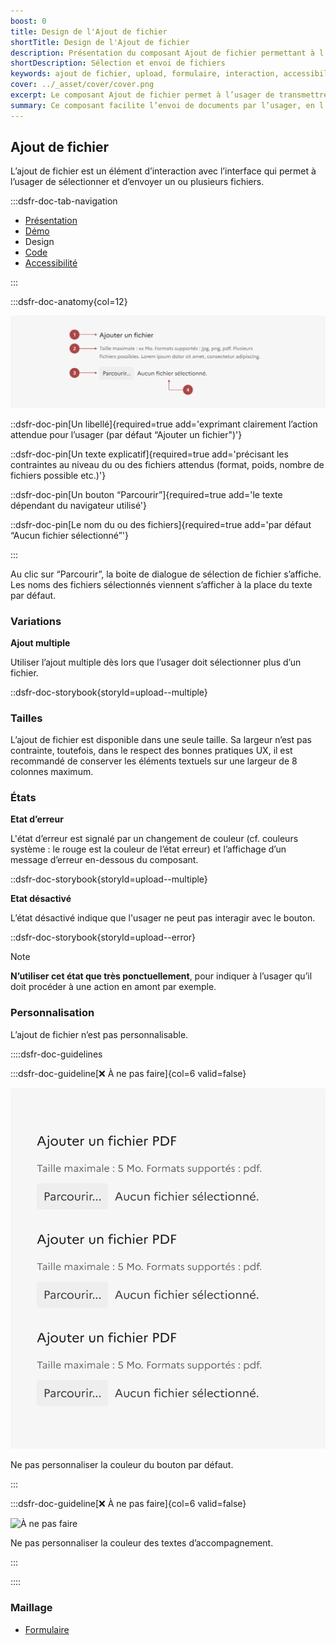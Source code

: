 ```yaml
---
boost: 0
title: Design de l'Ajout de fichier
shortTitle: Design de l'Ajout de fichier
description: Présentation du composant Ajout de fichier permettant à l’usager de sélectionner et envoyer un ou plusieurs fichiers via une interface.
shortDescription: Sélection et envoi de fichiers
keywords: ajout de fichier, upload, formulaire, interaction, accessibilité, design système, DSFR, sélection, fichier multiple
cover: ../_asset/cover/cover.png
excerpt: Le composant Ajout de fichier permet à l’usager de transmettre un ou plusieurs fichiers à travers une interface, avec des indications claires sur les formats attendus et les erreurs éventuelles.
summary: Ce composant facilite l’envoi de documents par l’usager, en l’intégrant aux formulaires de façon accessible et informative. Il prend en compte les contraintes liées aux fichiers (format, poids, nature), propose des variantes pour l’envoi multiple et signale les erreurs rencontrées lors de l’interaction. Son design est standardisé et non personnalisable pour garantir la cohérence visuelle dans l’ensemble du service.
---
```



## Ajout de fichier

L’ajout de fichier est un élément d’interaction avec l’interface qui permet à l’usager de sélectionner et d’envoyer un ou plusieurs fichiers.

:::dsfr-doc-tab-navigation

- [Présentation](../index.md)
- [Démo](../demo/index.md)
- Design
- [Code](../code/index.md)
- [Accessibilité](../accessibility/index.md)

:::

:::dsfr-doc-anatomy{col=12}

![Anatomie de l'interrupteur](../_asset/anatomy/anatomy-1.png)

::dsfr-doc-pin[Un libellé]{required=true add='exprimant clairement l’action attendue pour l’usager (par défaut “Ajouter un fichier")'}

::dsfr-doc-pin[Un texte explicatif]{required=true add='précisant les contraintes au niveau du ou des fichiers attendus (format, poids, nombre de fichiers possible etc.)'}

::dsfr-doc-pin[Un bouton “Parcourir”]{required=true add='le texte dépendant du navigateur utilisé'}

::dsfr-doc-pin[Le nom du ou des fichiers]{required=true add='par défaut “Aucun fichier sélectionné”'}

:::

Au clic sur “Parcourir”, la boite de dialogue de sélection de fichier s’affiche. Les noms des fichiers sélectionnés viennent s’afficher à la place du texte par défaut.

### Variations

**Ajout multiple**

Utiliser l’ajout multiple dès lors que l’usager doit sélectionner plus d’un fichier.

::dsfr-doc-storybook{storyId=upload--multiple}

### Tailles

L’ajout de fichier est disponible dans une seule taille. Sa largeur n’est pas contrainte, toutefois, dans le respect des bonnes pratiques UX, il est recommandé de conserver les éléments textuels sur une largeur de 8 colonnes maximum.

### États

**Etat d’erreur**

L'état d’erreur est signalé par un changement de couleur (cf. couleurs système : le rouge est la couleur de l’état erreur) et l’affichage d’un message d’erreur en-dessous du composant.

::dsfr-doc-storybook{storyId=upload--multiple}

**Etat désactivé**

L’état désactivé indique que l'usager ne peut pas interagir avec le bouton.

::dsfr-doc-storybook{storyId=upload--error}

> [!NOTE]
> **N’utiliser cet état que très ponctuellement**, pour indiquer à l’usager qu’il doit procéder à une action en amont par exemple.

### Personnalisation

L’ajout de fichier n’est pas personnalisable.

::::dsfr-doc-guidelines

:::dsfr-doc-guideline[❌ À ne pas faire]{col=6 valid=false}

![À ne pas faire](../_asset/use/dont-1.png)

Ne pas personnaliser la couleur du bouton par défaut.

:::

:::dsfr-doc-guideline[❌ À ne pas faire]{col=6 valid=false}

![À ne pas faire](../_asset/use/dont-2.png)

Ne pas personnaliser la couleur des textes d’accompagnement.

:::

::::

### Maillage

- [Formulaire](../../../../form/_part/doc/index.md)
